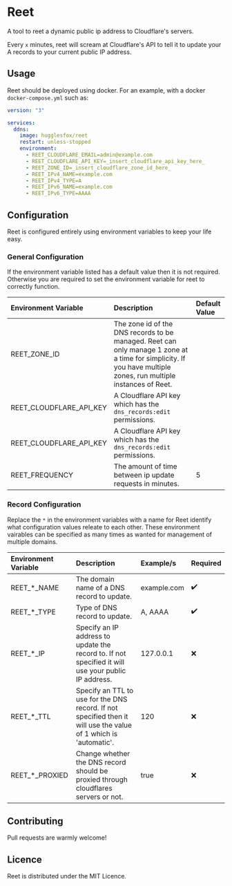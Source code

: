 # Reet

A tool to reet a dynamic public ip address to Cloudflare's servers.

Every `x` minutes, reet will scream at Cloudflare's API to tell it to update your A records to your current public IP address.

## Usage

Reet should be deployed using docker. For an example, with a docker `docker-compose.yml` such as:

```yaml
version: "3"

services:
  ddns:
    image: hugglesfox/reet
    restart: unless-stopped
    environment:
      - REET_CLOUDFLARE_EMAIL=admin@example.com
      - REET_CLOUDFLARE_API_KEY=_insert_cloudflare_api_key_here_
      - REET_ZONE_ID=_insert_cloudflare_zone_id_here_
      - REET_IPv4_NAME=example.com
      - REET_IPv4_TYPE=A
      - REET_IPv6_NAME=example.com
      - REET_IPv6_TYPE=AAAA
```

## Configuration

Reet is configured entirely using environment variables to keep your life easy.

### General Configuration
If the environment variable listed has a default value then it is not required. Otherwise you are required to set the environment variable for reet to correctly function.

| Environment Variable | Description | Default Value |
| :--- | :--- | :--- |
| REET_ZONE_ID | The zone id of the DNS records to be managed. Reet can only manage 1 zone at a time for simplicity. If you have multiple zones, run multiple instances of Reet. | |
| REET_CLOUDFLARE_API_KEY | A Cloudflare API key which has the `dns_records:edit` permissions. | |
| REET_CLOUDFLARE_API_KEY | A Cloudflare API key which has the `dns_records:edit` permissions. | |
| REET_FREQUENCY | The amount of time between ip update requests in minutes. | 5 |

### Record Configuration

Replace the `*` in the environment variables with a name for Reet identify what configuration values releate to each other. These environment vairables can be specified as many times as wanted for management of multiple domains.

| Environment Variable | Description | Example/s | Required |
| :--- | :--- | :--- | :-- |
| REET_*_NAME | The domain name of a DNS record to update. | example.com | ✔️ |
| REET_*_TYPE | Type of DNS record to update. | A, AAAA | ✔️ |
| REET_*_IP | Specify an IP address to update the record to. If not specified it will use your public IP address. | 127.0.0.1 | ❌ |
| REET_*_TTL | Specify an TTL to use for the DNS record. If not specified then it will use the value of 1 which is 'automatic'. | 120 | ❌ |
| REET_*_PROXIED | Change whether the DNS record should be proxied through cloudflares servers or not. | true | ❌ |

## Contributing

Pull requests are warmly welcome!

## Licence

Reet is distributed under the MIT Licence.
